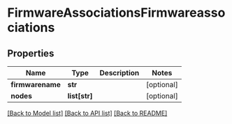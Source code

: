 # FirmwareAssociationsFirmwareassociations

## Properties
Name | Type | Description | Notes
------------ | ------------- | ------------- | -------------
**firmwarename** | **str** |  | [optional] 
**nodes** | **list[str]** |  | [optional] 

[[Back to Model list]](../README.md#documentation-for-models) [[Back to API list]](../README.md#documentation-for-api-endpoints) [[Back to README]](../README.md)


